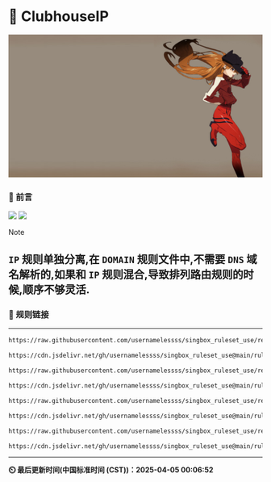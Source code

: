 
# 🧸 ClubhouseIP
![](https://raw.githubusercontent.com/usernamelessss/picture-bed/main/images/202504042256831.jpg)
### 📣 前言
![](https://shields.io/badge/-移除重复规则-ff69b4) ![](https://shields.io/badge/-IP&nbsp;规则单独存放不与&nbsp;DOMAIN&nbsp;等混合-green)
> [!NOTE]
**`IP` 规则单独分离,在 `DOMAIN` 规则文件中,不需要 `DNS` 域名解析的,如果和 `IP` 规则混合,导致排列路由规则的时候,顺序不够灵活.**
---

###  🔗 规则链接
---

```url
https://raw.githubusercontent.com/usernamelessss/singbox_ruleset_use/refs/heads/main/rule/ClubhouseIP/ClubhouseIP_No_IP.json
```

```url
https://cdn.jsdelivr.net/gh/usernamelessss/singbox_ruleset_use@main/rule/ClubhouseIP/ClubhouseIP_No_IP.json
```

```url
https://raw.githubusercontent.com/usernamelessss/singbox_ruleset_use/refs/heads/main/rule/ClubhouseIP/ClubhouseIP_No_IP.srs
```

```url
https://cdn.jsdelivr.net/gh/usernamelessss/singbox_ruleset_use@main/rule/ClubhouseIP/ClubhouseIP_No_IP.srs
```

```url
https://raw.githubusercontent.com/usernamelessss/singbox_ruleset_use/refs/heads/main/rule/ClubhouseIP/ClubhouseIP.json
```

```url
https://cdn.jsdelivr.net/gh/usernamelessss/singbox_ruleset_use@main/rule/ClubhouseIP/ClubhouseIP.json
```

```url
https://raw.githubusercontent.com/usernamelessss/singbox_ruleset_use/refs/heads/main/rule/ClubhouseIP/ClubhouseIP.srs
```

```url
https://cdn.jsdelivr.net/gh/usernamelessss/singbox_ruleset_use@main/rule/ClubhouseIP/ClubhouseIP.srs
```

---
**⏲️ 最后更新时间(中国标准时间 (CST))：2025-04-05 00:06:52**